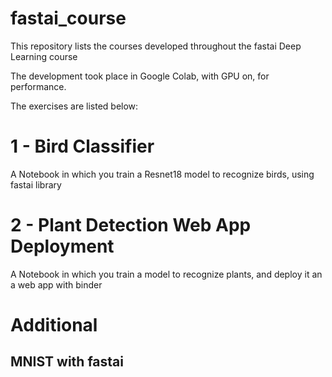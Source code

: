 # fastai_course

This repository lists the courses developed throughout the fastai Deep Learning course

The development took place in Google Colab, with GPU on, for performance.

The exercises are listed below:

# 1 - Bird Classifier
A Notebook in which you train a Resnet18 model to recognize birds, using fastai library

# 2 - Plant Detection Web App Deployment 
A Notebook in which you train a model to recognize plants, and deploy it an a web app with binder

# Additional

## MNIST with fastai

